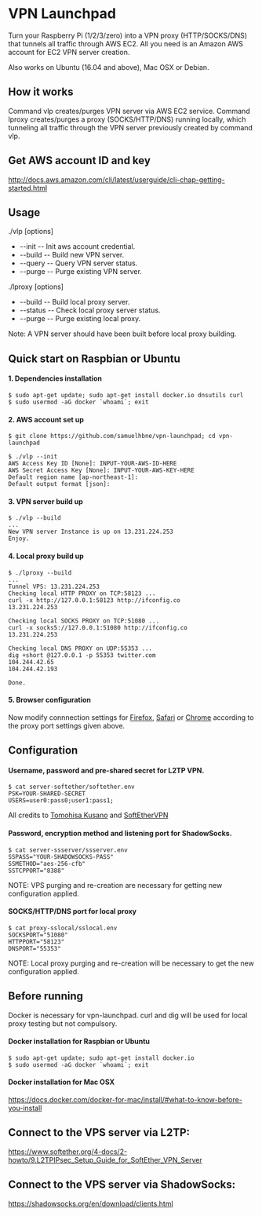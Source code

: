 # VPN Launchpad

Turn your Raspberry Pi (1/2/3/zero) into a VPN proxy (HTTP/SOCKS/DNS) that tunnels all traffic through AWS EC2. All you need is an Amazon AWS account for EC2 VPN server creation.

Also works on Ubuntu (16.04 and above), Mac OSX or Debian.



## How it works

Command vlp creates/purges VPN server via AWS EC2 service. Command lproxy creates/purges a proxy (SOCKS/HTTP/DNS) running locally, which tunneling all traffic through the VPN server previously created by command vlp.



## Get AWS account ID and key
<http://docs.aws.amazon.com/cli/latest/userguide/cli-chap-getting-started.html>



## Usage

./vlp [options]
* --init        -- Init aws account credential.
* --build       -- Build new VPN server.
* --query       -- Query VPN server status.
* --purge       -- Purge existing VPN server.

./lproxy [options]
* --build         -- Build local proxy server.
* --status        -- Check local proxy server status.
* --purge         -- Purge existing local proxy.

Note: A VPN server should have been built before local proxy building.



## Quick start on Raspbian or Ubuntu

#### 1. Dependencies installation
```
$ sudo apt-get update; sudo apt-get install docker.io dnsutils curl
$ sudo usermod -aG docker `whoami`; exit
```
#### 2. AWS account set up
```
$ git clone https://github.com/samuelhbne/vpn-launchpad; cd vpn-launchpad

$ ./vlp --init
AWS Access Key ID [None]: INPUT-YOUR-AWS-ID-HERE
AWS Secret Access Key [None]: INPUT-YOUR-AWS-KEY-HERE
Default region name [ap-northeast-1]: 
Default output format [json]: 
```

#### 3. VPN server build up
```
$ ./vlp --build
...
New VPN server Instance is up on 13.231.224.253
Enjoy.
```

#### 4. Local proxy build up
```
$ ./lproxy --build
...
Tunnel VPS: 13.231.224.253
Checking local HTTP PROXY on TCP:58123 ...
curl -x http://127.0.0.1:58123 http://ifconfig.co
13.231.224.253

Checking local SOCKS PROXY on TCP:51080 ...
curl -x socks5://127.0.0.1:51080 http://ifconfig.co
13.231.224.253

Checking local DNS PROXY on UDP:55353 ...
dig +short @127.0.0.1 -p 55353 twitter.com
104.244.42.65
104.244.42.193

Done.
```

#### 5. Browser configuration
Now modify connnection settings for [Firefox](https://support.mozilla.org/en-US/kb/connection-settings-firefox), [Safari](https://support.apple.com/en-au/guide/safari/set-up-a-proxy-server-ibrw1053/mac) or [Chrome](https://www.expressvpn.com/support/troubleshooting/google-chrome-no-proxy/) according to the proxy port settings given above.



## Configuration

#### Username, password and pre-shared secret for L2TP VPN.
```
$ cat server-softether/softether.env
PSK=YOUR-SHARED-SECRET
USERS=user0:pass0;user1:pass1;
```
All credits to [Tomohisa Kusano](https://github.com/siomiz/SoftEtherVPN) and [SoftEtherVPN](https://github.com/SoftEtherVPN/SoftEtherVPN)


#### Password, encryption method and listening port for ShadowSocks.
```
$ cat server-ssserver/ssserver.env
SSPASS="YOUR-SHADOWSOCKS-PASS"
SSMETHOD="aes-256-cfb"
SSTCPPORT="8388"
```
NOTE: VPS purging and re-creation are necessary for getting new configuration applied.

#### SOCKS/HTTP/DNS port for local proxy
```
$ cat proxy-sslocal/sslocal.env 
SOCKSPORT="51080"
HTTPPORT="58123"
DNSPORT="55353"
```
NOTE: Local proxy purging and re-creation will be necessary to get the new configuration applied.



## Before running

Docker is necessary for vpn-launchpad. curl and dig will be used for local proxy testing but not compulsory.

#### Docker installation for Raspbian or Ubuntu
```
$ sudo apt-get update; sudo apt-get install docker.io
$ sudo usermod -aG docker `whoami`; exit
```
#### Docker installation for Mac OSX
<https://docs.docker.com/docker-for-mac/install/#what-to-know-before-you-install>



## Connect to the VPS server via L2TP:
<https://www.softether.org/4-docs/2-howto/9.L2TPIPsec_Setup_Guide_for_SoftEther_VPN_Server>



## Connect to the VPS server via ShadowSocks:
<https://shadowsocks.org/en/download/clients.html>
